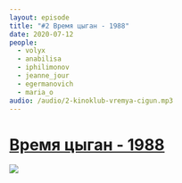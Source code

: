 ```yaml
---
layout: episode
title: "#2 Время цыган - 1988"
date: 2020-07-12
people:
  - volyx
  - anabilisa
  - iphilimonov
  - jeanne_jour
  - egermanovich
  - maria_o
audio: /audio/2-kinoklub-vremya-cigun.mp3
---
```


#  [Время цыган - 1988](https://www.kinopoisk.ru/film/63782/)

![](https://pbcdn1.podbean.com/imglogo/ep-logo/pbblog8971567/600x900.jpg)


